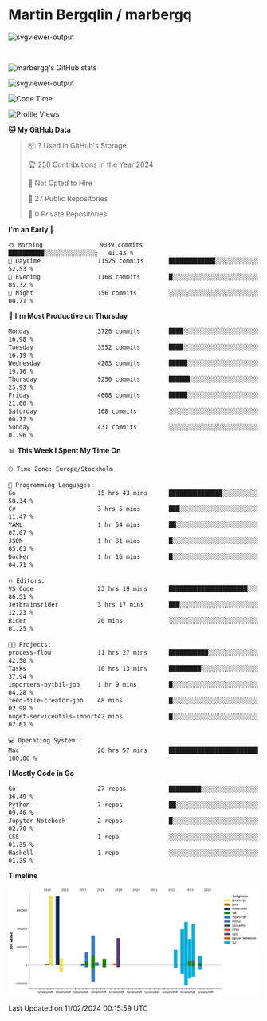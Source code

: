 # Martin Bergqlin / marbergq

![svgviewer-output](https://user-images.githubusercontent.com/2405410/206014777-22d41ecb-c24f-421d-b7d9-bba2cb5bb0de.svg)

<br>

<!--- [![Martin's Week](https://github-readme-stats.vercel.app/api/wakatime?username=marbergq&theme=dark)](https://github.com/anuraghazra/github-readme-stats) -->

![marbergq's GitHub stats](https://github-readme-stats.vercel.app/api?username=marbergq&count_private=true&show_icons=true)

![svgviewer-output](https://wakatime.com/badge/user/3f0a2069-6683-4e19-9a4a-7d21ea815067.svg)

<!--START_SECTION:waka-->
![Code Time](http://img.shields.io/badge/Code%20Time-3%2C724%20hrs%2022%20mins-blue)

![Profile Views](http://img.shields.io/badge/Profile%20Views-0-blue)

**🐱 My GitHub Data** 

> 📦 ? Used in GitHub's Storage 
 > 
> 🏆 250 Contributions in the Year 2024
 > 
> 🚫 Not Opted to Hire
 > 
> 📜 27 Public Repositories 
 > 
> 🔑 0 Private Repositories 
 > 
**I'm an Early 🐤** 

```text
🌞 Morning                9089 commits        ██████████░░░░░░░░░░░░░░░   41.43 % 
🌆 Daytime                11525 commits       █████████████░░░░░░░░░░░░   52.53 % 
🌃 Evening                1168 commits        █░░░░░░░░░░░░░░░░░░░░░░░░   05.32 % 
🌙 Night                  156 commits         ░░░░░░░░░░░░░░░░░░░░░░░░░   00.71 % 
```
📅 **I'm Most Productive on Thursday** 

```text
Monday                   3726 commits        ████░░░░░░░░░░░░░░░░░░░░░   16.98 % 
Tuesday                  3552 commits        ████░░░░░░░░░░░░░░░░░░░░░   16.19 % 
Wednesday                4203 commits        █████░░░░░░░░░░░░░░░░░░░░   19.16 % 
Thursday                 5250 commits        ██████░░░░░░░░░░░░░░░░░░░   23.93 % 
Friday                   4608 commits        █████░░░░░░░░░░░░░░░░░░░░   21.00 % 
Saturday                 168 commits         ░░░░░░░░░░░░░░░░░░░░░░░░░   00.77 % 
Sunday                   431 commits         ░░░░░░░░░░░░░░░░░░░░░░░░░   01.96 % 
```


📊 **This Week I Spent My Time On** 

```text
🕑︎ Time Zone: Europe/Stockholm

💬 Programming Languages: 
Go                       15 hrs 43 mins      ███████████████░░░░░░░░░░   58.34 % 
C#                       3 hrs 5 mins        ███░░░░░░░░░░░░░░░░░░░░░░   11.47 % 
YAML                     1 hr 54 mins        ██░░░░░░░░░░░░░░░░░░░░░░░   07.07 % 
JSON                     1 hr 31 mins        █░░░░░░░░░░░░░░░░░░░░░░░░   05.63 % 
Docker                   1 hr 16 mins        █░░░░░░░░░░░░░░░░░░░░░░░░   04.71 % 

🔥 Editors: 
VS Code                  23 hrs 19 mins      ██████████████████████░░░   86.51 % 
Jetbrainsrider           3 hrs 17 mins       ███░░░░░░░░░░░░░░░░░░░░░░   12.23 % 
Rider                    20 mins             ░░░░░░░░░░░░░░░░░░░░░░░░░   01.25 % 

🐱‍💻 Projects: 
process-flow             11 hrs 27 mins      ███████████░░░░░░░░░░░░░░   42.50 % 
Tasks                    10 hrs 13 mins      █████████░░░░░░░░░░░░░░░░   37.94 % 
importers-bytbil-job     1 hr 9 mins         █░░░░░░░░░░░░░░░░░░░░░░░░   04.28 % 
feed-file-creator-job    48 mins             █░░░░░░░░░░░░░░░░░░░░░░░░   02.98 % 
nuget-serviceutils-import42 mins             █░░░░░░░░░░░░░░░░░░░░░░░░   02.61 % 

💻 Operating System: 
Mac                      26 hrs 57 mins      █████████████████████████   100.00 % 
```

**I Mostly Code in Go** 

```text
Go                       27 repos            █████████░░░░░░░░░░░░░░░░   36.49 % 
Python                   7 repos             ██░░░░░░░░░░░░░░░░░░░░░░░   09.46 % 
Jupyter Notebook         2 repos             █░░░░░░░░░░░░░░░░░░░░░░░░   02.70 % 
CSS                      1 repo              ░░░░░░░░░░░░░░░░░░░░░░░░░   01.35 % 
Haskell                  1 repo              ░░░░░░░░░░░░░░░░░░░░░░░░░   01.35 % 
```



**Timeline**

![Lines of Code chart](https://raw.githubusercontent.com/marbergq/marbergq/main/assets/bar_graph.png)


 Last Updated on 11/02/2024 00:15:59 UTC
<!--END_SECTION:waka-->
